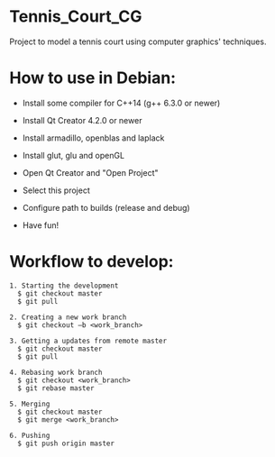 # Tennis_Court_CG
  Project to model a tennis court using computer graphics' techniques.

# How to use in Debian:
  - Install some compiler for C++14 (g++ 6.3.0 or newer)
  - Install Qt Creator 4.2.0 or newer
  - Install armadillo, openblas and laplack
  - Install glut, glu and openGL
  
  - Open Qt Creator and "Open Project"
  - Select this project
  - Configure path to builds (release and debug)
  
  - Have fun!

# Workflow to develop:
  ```
  1. Starting the development
    $ git checkout master
    $ git pull

  2. Creating a new work branch
    $ git checkout –b <work_branch>

  3. Getting a updates from remote master
    $ git checkout master
    $ git pull

  4. Rebasing work branch
    $ git checkout <work_branch>
    $ git rebase master

  5. Merging
    $ git checkout master
    $ git merge <work_branch>

  6. Pushing
    $ git push origin master
